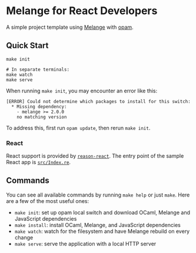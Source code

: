 # Melange for React Developers

A simple project template using [Melange](https://github.com/melange-re/melange)
with [opam](https://opam.ocaml.org/).

## Quick Start

```shell
make init

# In separate terminals:
make watch
make serve
```

When running `make init`, you may encounter an error like this:

```
[ERROR] Could not determine which packages to install for this switch:
  * Missing dependency:
    - melange >= 2.0.0
    no matching version
```

To address this, first run `opam update`, then rerun `make init`.

### React

React support is provided by
[`reason-react`](https://github.com/reasonml/reason-react/). The entry
point of the sample React app is [`src/Index.re`](src/Index.re).

## Commands

You can see all available commands by running `make help` or just `make`. Here
are a few of the most useful ones:

- `make init`: set up opam local switch and download OCaml, Melange and
JavaScript dependencies
- `make install`: install OCaml, Melange, and JavaScript dependencies
- `make watch`: watch for the filesystem and have Melange rebuild on every
change
- `make serve`: serve the application with a local HTTP server
